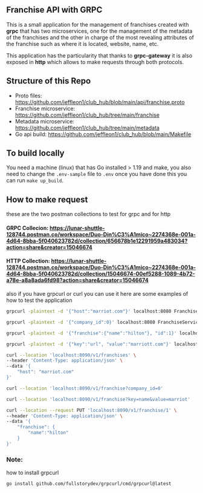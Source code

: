 ## Franchise API with GRPC

This is a small application for the management of franchises created with __grpc__ that has two microservices, one for the management of the metadata of the franchises and the other in charge of the most revealing attributes of the franchise such as where it is located, website, name, etc.

This application has the particularity that thanks to __grpc-gateway__ it is also exposed in __http__ which allows to make requests through both protocols.

## Structure of this Repo

- Proto files: https://github.com/jeffleon1/club_hub/blob/main/api/franchise.proto
- Franchise microservice: https://github.com/jeffleon1/club_hub/tree/main/franchise
- Metadata microservice: https://github.com/jeffleon1/club_hub/tree/main/metadata
- Go api build: https://github.com/jeffleon1/club_hub/blob/main/Makefile


## To build locally 

You need a machine (linux) that has Go installed > 1.19 and make, you also need to change the `.env-sample` file to `.env` once you have done this you can run `make up_build`.

## How to make request

these are the two postman collections to test for grpc and for http
#### GRPC Collecion: https://lunar-shuttle-128744.postman.co/workspace/Duo-Din%C3%A1mico~2274368e-001a-4d64-8bba-5f040623782d/collection/656678b1e12291959a483034?action=share&creator=15046674

#### HTTP Collection: https://lunar-shuttle-128744.postman.co/workspace/Duo-Din%C3%A1mico~2274368e-001a-4d64-8bba-5f040623782d/collection/15046674-00ef5288-1089-4b72-a78e-a8a8ada6fd98?action=share&creator=15046674

also if you have grpcurl or curl you can use it here are some examples of how to test the application

```bash
grpcurl -plaintext -d '{"host":"marriot.com"}' localhost:8080 FranchiseService/CreateFranchise
```

```bash
grpcurl -plaintext -d '{"company_id":0}' localhost:8080 FranchiseService/GetFranchise
```

```bash
grpcurl -plaintext -d '{"franchise":{"name":"hilton"}, "id":1}' localhost:8080 FranchiseService/UpdateFranchise
```

```bash
grpcurl -plaintext -d '{"key":"url", "value":"marriott.com"}' localhost:8080 FranchiseService/GetFranchiseByFilter
```

```bash
curl --location 'localhost:8090/v1/franchises' \
--header 'Content-Type: application/json' \
--data '{
    "host": "marriot.com"
}'
```

```bash
curl --location 'localhost:8090/v1/franchise?company_id=0'
```

```bash
curl --location 'localhost:8090/v1/franchise?key=name&value=marriot'
```

```bash
curl --location --request PUT 'localhost:8090/v1/franchise/1' \
--header 'Content-Type: application/json' \
--data '{
    "franchise": {
        "name":"hilton"
    }
}'
```

### Note: 
how to install grpcurl
```bash
go install github.com/fullstorydev/grpcurl/cmd/grpcurl@latest
```

